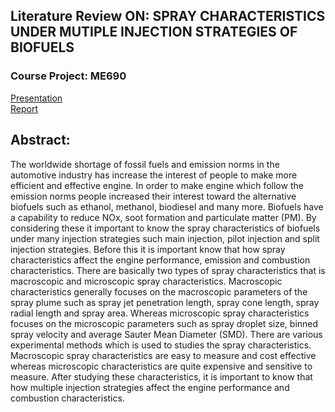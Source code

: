 ## Literature Review ON: SPRAY CHARACTERISTICS UNDER MUTIPLE INJECTION STRATEGIES OF BIOFUELS
### Course Project: ME690

[ Presentation ](./Spray%20characteristics%20under%20multiple%20injection%20strategies%20of%20biofuels_Anant_210129_ME690_Assignment3.pptx)
<br>
[Report](./Spray%20characteristics%20under%20multiple%20injection%20strategies%20of%20Biofuels_Anant_210129_ME690_assingment2.pdf)

## **Abstract:**

The worldwide shortage of fossil fuels and emission norms in the automotive industry has 
increase the interest of people to make more efficient and effective engine. In order to 
make engine which follow the emission norms people increased their interest toward the 
alternative biofuels such as ethanol, methanol, biodiesel and many more. Biofuels have a 
capability to reduce NOx, soot formation and particulate matter (PM). By considering 
these it important to know the spray characteristics of biofuels under many injection 
strategies such main injection, pilot injection and split injection strategies. Before this it 
is important know that how spray characteristics affect the engine performance, emission 
and combustion characteristics. There are basically two types of spray characteristics that 
is  macroscopic  and  microscopic  spray  characteristics.  Macroscopic  characteristics 
generally focuses on the macroscopic parameters of the spray plume such as spray jet 
penetration length, spray cone length, spray radial length and spray area. Whereas 
microscopic spray characteristics focuses on the microscopic parameters such as spray 
droplet size, binned spray velocity and average Sauter Mean Diameter (SMD). There are 
various  experimental  methods  which  is  used  to  studies  the  spray  characteristics. 
Macroscopic  spray  characteristics  are  easy  to  measure  and  cost  effective  whereas 
microscopic characteristics are quite expensive and sensitive to measure. After studying 
these characteristics, it is important to know that how multiple injection strategies affect 
the engine performance and combustion characteristics. 



